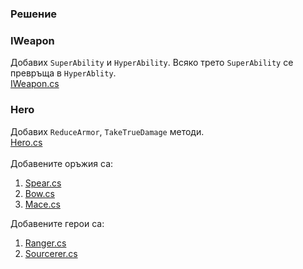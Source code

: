 ### Решение

### IWeapon
 Добавих ```SuperAbility```  и ```HyperAbility```. Всяко трето ```SuperAbility``` се превръща в ```HyperAblity```.<br>
 [IWeapon.cs](https://github.com/ivanyordanovgt/ArenaGame/blob/master/ArenaGame/IWeapon.cs)
### Hero
 Добавих ```ReduceArmor```, ```TakeTrueDamage``` методи. <br>
 [Hero.cs](https://github.com/ivanyordanovgt/ArenaGame/blob/master/ArenaGame/Hero.cs)<br><br>
 Добавените оръжия са:
1. [Spear.cs](https://github.com/ivanyordanovgt/ArenaGame/blob/master/ArenaGame/Weapons/Spear.cs)
2. [Bow.cs](https://github.com/ivanyordanovgt/ArenaGame/blob/master/ArenaGame/Weapons/Bow.cs)
3. [Mace.cs](https://github.com/ivanyordanovgt/ArenaGame/blob/master/ArenaGame/Weapons/Mace.cs)

Добавените герои са:
1. [Ranger.cs](https://github.com/ivanyordanovgt/ArenaGame/blob/master/ArenaGame/Heroes/Ranger.cs)
2. [Sourcerer.cs](https://github.com/ivanyordanovgt/ArenaGame/blob/master/ArenaGame/Heroes/Ranger.cs)
